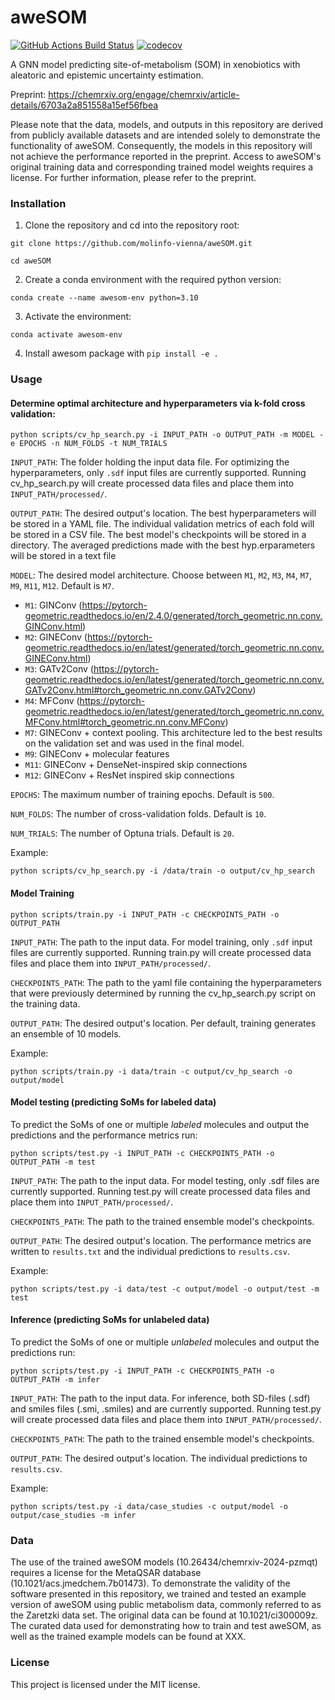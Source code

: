 aweSOM
==============================
[//]: # (Badges)
[![GitHub Actions Build Status](https://github.com/REPLACE_WITH_OWNER_ACCOUNT/som_gnn/workflows/CI/badge.svg)](https://github.com/REPLACE_WITH_OWNER_ACCOUNT/som_gnn/actions?query=workflow%3ACI)
[![codecov](https://codecov.io/gh/REPLACE_WITH_OWNER_ACCOUNT/SOM_GNN/branch/main/graph/badge.svg)](https://codecov.io/gh/REPLACE_WITH_OWNER_ACCOUNT/SOM_GNN/branch/main)


A GNN model predicting site-of-metabolism (SOM) in xenobiotics with aleatoric and epistemic uncertainty estimation.

Preprint: https://chemrxiv.org/engage/chemrxiv/article-details/6703a2a851558a15ef56fbea

Please note that the data, models, and outputs in this repository are derived from publicly available datasets and are intended solely to demonstrate the functionality of aweSOM. Consequently, the models in this repository will not achieve the performance reported in the preprint. Access to aweSOM's original training data and corresponding trained model weights requires a license. For further information, please refer to the preprint.

### Installation

1. Clone the repository and cd into the repository root:

```git clone https://github.com/molinfo-vienna/aweSOM.git```

```cd aweSOM```

2. Create a conda environment with the required python version:

```conda create --name awesom-env python=3.10```

3. Activate the environment:

```conda activate awesom-env```

4. Install awesom package with ```pip install -e .```


### Usage

#### Determine optimal architecture and hyperparameters via k-fold cross validation:

```python scripts/cv_hp_search.py -i INPUT_PATH -o OUTPUT_PATH -m MODEL -e EPOCHS -n NUM_FOLDS -t NUM_TRIALS```

```INPUT_PATH```: The folder holding the input data file. For optimizing the hyperparameters, only ```.sdf``` input files are currently supported. Running cv_hp_search.py will create processed data files and place them into ```INPUT_PATH/processed/```.

```OUTPUT_PATH```: The desired output's location. The best hyperparameters will be stored in a YAML file. The individual validation metrics of each fold will be stored in a CSV file. The best model's checkpoints will be stored in a directory. The averaged predictions made with the best hyp.erparameters will be stored in a text file

```MODEL```: The desired model architecture. Choose between ```M1```, ```M2```, ```M3```, ```M4```, ```M7```, ```M9```, ```M11```, ```M12```.  Default is ```M7```.

* ```M1```: GINConv (https://pytorch-geometric.readthedocs.io/en/2.4.0/generated/torch_geometric.nn.conv.GINConv.html)
* ```M2```: GINEConv (https://pytorch-geometric.readthedocs.io/en/latest/generated/torch_geometric.nn.conv.GINEConv.html)
* ```M3```: GATv2Conv (https://pytorch-geometric.readthedocs.io/en/latest/generated/torch_geometric.nn.conv.GATv2Conv.html#torch_geometric.nn.conv.GATv2Conv)
* ```M4```: MFConv (https://pytorch-geometric.readthedocs.io/en/latest/generated/torch_geometric.nn.conv.MFConv.html#torch_geometric.nn.conv.MFConv)
* ```M7```: GINEConv + context pooling. This architecture led to the best results on the validation set and was used in the final model.
* ```M9```: GINEConv + molecular features
* ```M11```: GINEConv + DenseNet-inspired skip connections
* ```M12```: GINEConv + ResNet inspired skip connections

```EPOCHS```: The maximum number of training epochs. Default is ```500```.

```NUM_FOLDS```: The number of cross-validation folds. Default is ```10```.

```NUM_TRIALS```: The number of Optuna trials. Default is ```20```.

Example:

```python scripts/cv_hp_search.py -i /data/train -o output/cv_hp_search```

#### Model Training

```python scripts/train.py -i INPUT_PATH -c CHECKPOINTS_PATH -o OUTPUT_PATH```

```INPUT_PATH```: The path to the input data. For model training, only ```.sdf``` input files are currently supported. Running train.py will create processed data files and place them into ```INPUT_PATH/processed/```.

```CHECKPOINTS_PATH```: The path to the yaml file containing the hyperparameters that were previously determined by running the cv_hp_search.py script on the training data.

```OUTPUT_PATH```: The desired output's location. Per default, training generates an ensemble of 10 models.

Example:

```python scripts/train.py -i data/train -c output/cv_hp_search -o output/model```

#### Model testing (predicting SoMs for labeled data)

To predict the SoMs of one or multiple *labeled* molecules and output the predictions and the performance metrics run:

```python scripts/test.py -i INPUT_PATH -c CHECKPOINTS_PATH -o OUTPUT_PATH -m test```

```INPUT_PATH```: The path to the input data. For model testing, only .sdf files are currently supported.  Running test.py will create processed data files and place them into ```INPUT_PATH/processed/```.

```CHECKPOINTS_PATH```: The path to the trained ensemble model's checkpoints.

```OUTPUT_PATH```: The desired output's location. The performance metrics are written to ```results.txt``` and the individual predictions to ```results.csv```.

Example:

```python scripts/test.py -i data/test -c output/model -o output/test -m test```

#### Inference (predicting SoMs for unlabeled data)

To predict the SoMs of one or multiple *unlabeled* molecules and output the predictions run:

```python scripts/test.py -i INPUT_PATH -c CHECKPOINTS_PATH -o OUTPUT_PATH -m infer```

```INPUT_PATH```: The path to the input data. For inference, both SD-files (.sdf) and smiles files (.smi, .smiles) and are currently supported. Running test.py will create processed data files and place them into ```INPUT_PATH/processed/```.

```CHECKPOINTS_PATH```: The path to the trained ensemble model's checkpoints.

```OUTPUT_PATH```: The desired output's location. The individual predictions to ```results.csv```.

Example:

```python scripts/test.py -i data/case_studies -c output/model -o output/case_studies -m infer```

### Data
The use of the trained aweSOM models (10.26434/chemrxiv-2024-pzmqt) requires a license for the MetaQSAR database (10.1021/acs.jmedchem.7b01473). To demonstrate the validity of the software presented in this repository, we trained and tested an example version of aweSOM using public metabolism data, commonly referred to as the Zaretzki data set. The original data can be found at 10.1021/ci300009z. The curated data used for demonstrating how to train and test aweSOM, as well as the trained example models can be found at XXX.

### License

This project is licensed under the MIT license.
